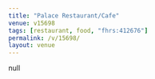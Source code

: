 ```yaml
---
title: "Palace Restaurant/Cafe"
venue: v15698
tags: [restaurant, food, "fhrs:412676"]
permalink: /v/15698/
layout: venue
---
```

null